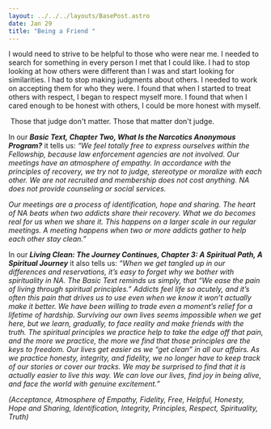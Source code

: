 ```yaml
---
layout: ../../../layouts/BasePost.astro
date: Jan 29
title: "Being a Friend "
---
```

I would need to strive to be helpful to those who were near me. I needed to search for something in every person I met that I could like. I had to stop looking at how others were different than I was and start looking for similarities. I had to stop making judgments about others. I needed to work on accepting them for who they were. I found that when I started to treat others with respect, I began to respect myself more. I found that when I cared enough to be honest with others, I could be more honest with myself.

 Those that judge don't matter. Those that matter don't judge.

In our ***Basic Text, Chapter Two, What Is the Narcotics Anonymous Program?*** it tells us: *“We feel totally free to express ourselves within the Fellowship, because law enforcement agencies are not involved. Our meetings have an atmosphere of empathy. In accordance with the principles of recovery, we try not to judge, stereotype or moralize with each other. We are not recruited and membership does not cost anything. NA does not provide counseling or social services.*

*Our meetings are a process of identification, hope and sharing. The heart of NA beats when two addicts share their recovery. What we do becomes real for us when we share it. This happens on a larger scale in our regular meetings. A meeting happens when two or more addicts gather to help each other stay clean.”*

In our ***Living Clean: The Journey Continues, Chapter 3: A Spiritual Path, A Spiritual Journey*** it also tells us: *“When we get tangled up in our differences and reservations, it’s easy to forget why we bother with spirituality in NA. The Basic Text reminds us simply, that “We ease the pain of living through spiritual principles.” Addicts feel life so acutely, and it’s often this pain that drives us to use even when we know it won’t actually make it better. We have been willing to trade even a moment’s relief for a lifetime of hardship. Surviving our own lives seems impossible when we get here, but we learn, gradually, to face reality and make friends with the truth. The spiritual principles we practice help to take the edge off that pain, and the more we practice, the more we find that those principles are the keys to freedom. Our lives get easier as we “get clean” in all our affairs. As we practice honesty, integrity, and fidelity, we no longer have to keep track of our stories or cover our tracks. We may be surprised to find that it is actually easier to live this way. We can love our lives, find joy in being alive, and face the world with genuine excitement.”*

*(Acceptance, Atmosphere of Empathy, Fidelity, Free, Helpful, Honesty, Hope and Sharing, Identification, Integrity, Principles, Respect, Spirituality, Truth)*